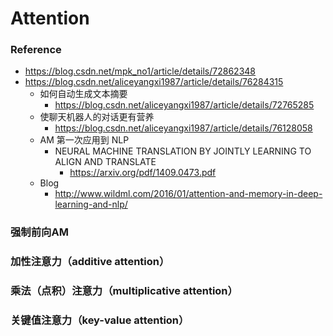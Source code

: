 # Attention
### Reference
+ https://blog.csdn.net/mpk_no1/article/details/72862348
+ https://blog.csdn.net/aliceyangxi1987/article/details/76284315
	+ 如何自动生成文本摘要
		+ https://blog.csdn.net/aliceyangxi1987/article/details/72765285
	+ 使聊天机器人的对话更有营养
		+ https://blog.csdn.net/aliceyangxi1987/article/details/76128058
	+ AM 第一次应用到 NLP
		+ NEURAL MACHINE TRANSLATION BY JOINTLY LEARNING TO ALIGN AND TRANSLATE
			+ https://arxiv.org/pdf/1409.0473.pdf
	+ Blog
		+ http://www.wildml.com/2016/01/attention-and-memory-in-deep-learning-and-nlp/

### 强制前向AM
### 加性注意力（additive attention）
### 乘法（点积）注意力（multiplicative attention）
### 关键值注意力（key-value attention）


